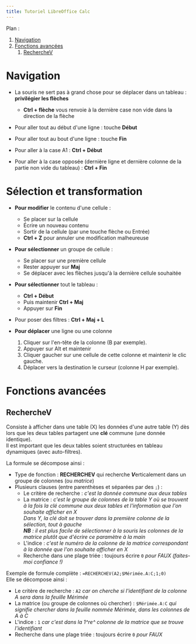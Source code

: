 ```yaml
---
title: Tutoriel LibreOffice Calc
---
```


Plan :

1. [Navigation](#t1)
2. [Fonctions avancées](#t2)
	1. [RechercheV](#t2-1)

[comment]: <> (FINET)



<a id='t1'/>

# Navigation

- La souris ne sert pas à grand chose pour se déplacer dans un tableau : **privilégier les flèches**

	- **Ctrl + flèche** vous renvoie à la dernière case non vide dans la direction de la flèche

- Pour aller tout au début d'une ligne : touche **Début**
- Pour aller tout au bout d'une ligne : touche **Fin**
- Pour aller à la case A1 : **Ctrl + Début**
- Pour aller à la case opposée (dernière ligne et dernière colonne de la partie non vide du tableau) : **Ctrl + Fin**


# Sélection et transformation

- **Pour modifier** le contenu d'une cellule :
	- Se placer sur la cellule
	- Écrire un nouveau contenu
	- Sortir de la cellule (par une touche flèche ou Entrée)
	- **Ctrl + Z** pour annuler une modification malheureuse

- **Pour sélectionner** un groupe de cellule :
	- Se placer sur une première cellule
	- Rester appuyer sur **Maj**
	- Se déplacer avec les flèches jusqu'à la dernière cellule souhaitée


- **Pour sélectionner** tout le tableau :
	- **Ctrl + Début**
	- Puis maintenir **Ctrl + Maj**
	- Appuyer sur **Fin**

- Pour poser des filtres : **Ctrl + Maj + L**

- **Pour déplacer** une ligne ou une colonne

	1. Cliquer sur l'en-tête de la colonne (B par exemple).
	2. Appuyer sur Alt et maintenir
	3. Cliquer gaucher sur une cellule de cette colonne et maintenir le clic gauche.
	4. Déplacer vers la destination le curseur (colonne H par exemple).



# Fonctions avancées


<a id='t2-1'/>

## RechercheV

Consiste à afficher dans une table (X) les données d'une autre table (Y) dès lors que les deux tables partagent une **clé** commune (une donnée identique).\
Il est important que les deux tables soient structurées en tableau dynamiques (avec auto-filtres).

La formule se décompose ainsi :

- Type de fonction : **RECHERCHEV** qui recherche ***V***erticalement dans un groupe de colonnes (ou *matrice*)
- Plusieurs clauses (entre parenthèses et séparées par des `;`) :
	- Le critère de recherche : *c'est la donnée commune aux deux tables*
	- La matrice : *c'est le groupe de colonnes de la table Y où se trouvent à la fois la clé commune aux deux tables et l'information que l'on souhaite afficher en X\
		Dans Y, la clé doit se trouver dans la première colonne de la sélection, tout à gauche\
		**NB** : il est plus facile de sélectionner à la souris les colonnes de la matrice plutôt que d'écrire ce paramètre à la main*
	- L'indice : *c'est le numéro de la colonne de la matrice correspondant à la donnée que l'on souhaite afficher en X*
	- Recherche dans une plage triée : toujours écrire `0` *pour FAUX (faites-moi confiance !)*

Exemple de formule complète : `=RECHERCHEV(A2;$Mérimée.A:C;1;0)`\
Elle se décompose ainsi :

- Le critère de recherche : `A2` *car on cherche si l'identifiant de la colonne A sera dans la feuille Mérimée*
- La matrice (ou groupe de colonnes où chercher) : `$Mérimée.A:C` *qui signifie chercher dans la feuille nommée Mérimée, dans les colonnes de A à C*
- L'indice : `1` *car c'est dans la 1^re^ colonne de la matrice que se trouve l'identifiant*
- Recherche dans une plage triée : toujours écrire `0` *pour FAUX*
